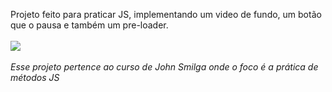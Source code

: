 
Projeto feito para praticar JS, implementando um video de fundo, um botão que o pausa e também um pre-loader.
<br><br>
<img src='assets/to_readme/teste.gif'>
<br><br>
<em>Esse projeto pertence ao curso de John Smilga onde o foco é a prática de métodos JS</em>
